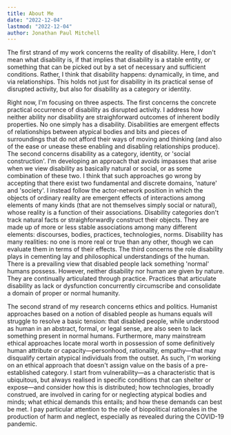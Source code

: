 ```yaml
---
title: About Me
date: "2022-12-04"
lastmod: "2022-12-04"
author: Jonathan Paul Mitchell
---
```

The first strand of my work concerns the reality of disability. Here, I don't mean what disability is, if that implies that disability is a stable entity, or something that can be picked out by a set of necessary and sufficient conditions. Rather, I think that disability happens: dynamically, in time, and via relationships. This holds not just for disability in its practical sense of disrupted activity, but also for disability as a category or identity.

Right now, I'm focusing on three aspects. The first concerns the concrete practical occurrence of disability as disrupted activity. I address how neither ability nor disability are straighforward outcomes of inherent bodily properties. No one simply has a disability. Disabilities are emergent effects of relationships between atypical bodies and bits and pieces of surroundings that do not afford their ways of moving and thinking (and also of the ease or unease these enabling and disabling relationships produce). The second concerns disability as a category, identity, or 'social construction'. I'm developing an approach that avoids impasses that arise when we view disability as basically natural or social, or as some combination of these two. I think that such approaches go wrong by accepting that there exist two fundamental and discrete domains, 'nature' and 'society'. I instead follow the actor-network position in which the objects of ordinary reality are emergent effects of interactions among elements of many kinds (that are not themselves simply social or natural), whose reality is a function of their associations. Disability categories don't track natural facts or straighforwardly construct their objects. They are made up of more or less stable associations among many different elements: discourses, bodies, practices, technologies, norms. Disability has many realities: no one is more real or true than any other, though we can evaluate them in terms of their effects. The third concerns the role disability plays in cementing lay and philosophical understandings of the human. There is a prevailing view that disabled people lack something 'normal' humans possess. However, neither disability nor human are given by nature. They are continually articulated through practice. Practices that articulate disability as lack or dysfunction concurrently circumscribe and consolidate a domain of proper or normal humanity.

The second strand of my research concerns ethics and politics. Humanist approaches based on a notion of disabled people as humans equals will struggle to resolve a basic tension: that disabled people, while understood as human in an abstract, formal, or legal sense, are also seen to lack something present in normal humans. Furthermore, many mainstream ethical approaches locate moral worth in possession of some definitively human attribute or capacity—personhood, rationality, empathy—that may disqualify certain atypical individuals from the outset. As such, I'm working on an ethical approach that doesn't assign value on the basis of a pre-established category. I start from vulnerability—as a characteristic that is ubiquitous, but always realised in specific conditions that can shelter or expose—and consider how this is distributed; how technologies, broadly construed, are involved in caring for or neglecting atypical bodies and minds; what ethical demands this entails; and how these demands can best be met. I pay particular attention to the role of biopolitical rationales in the production of harm and neglect, especially as revealed during the COVID-19 pandemic.
